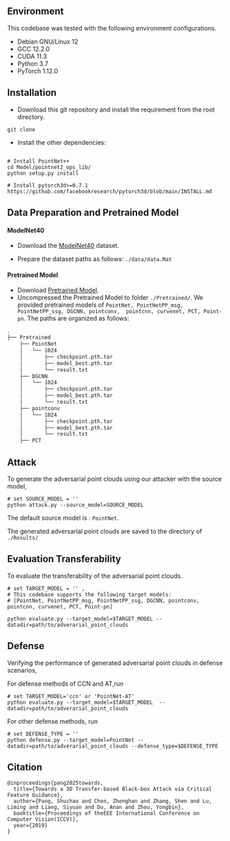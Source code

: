 ## Environment
This codebase was tested with the following environment configurations.

- Debian GNU/Linux 12
- GCC 12.2.0
- CUDA 11.3
- Python 3.7
- PyTorch 1.12.0


## Installation

* Download this git repository and install the requirement from the root directory. 
```
git clone 
```

* Install the other dependencies:
```

# Install PointNet++
cd Model/pointnet2_ops_lib/
python setup.py install

# Install pytorch3d>=0.7.1
https://github.com/facebookresearch/pytorch3d/blob/main/INSTALL.md
```

## Data Preparation and Pretrained Model

#### ModelNet40

* Download the [ModelNet40](https://drive.google.com/file/d/10UC5IfUW9fJTjJX3hyo-1yrsYfKuDQEL/view) dataset.

* Prepare the dataset paths as follows: ```./data/data.Mat```

#### Pretrained Model
* Download [Pretrained Model](https://drive.google.com/drive/folders/1VdYDhOmitsZYRLc4V04GCm2f0Atb3lt3?usp=sharing).
* Uncompressed the Pretrained Model to folder ```./Pretrained/```. We provided pretrained models of ```PointNet, PointNetPP_msg, PointNetPP_ssg, DGCNN, pointconv,  pointcnn, curvenet, PCT, Point-pn```. The paths are organized as follows:
```bash
.
├── Pretrained
    ├── PointNet
    │   └── 1024
    │       ├── checkpoint.pth.tar
    │       ├── model_best.pth.tar
    │       └── result.txt
    ├── DGCNN
    │   └── 1024
    │       ├── checkpoint.pth.tar
    │       ├── model_best.pth.tar
    │       └── result.txt
    ├── pointconv
    │   └── 1024
    │       ├── checkpoint.pth.tar
    │       ├── model_best.pth.tar
    │       └── result.txt
    ├── PCT   

```

## Attack 

To generate the adversarial point clouds using our attacker with the source model, 
```
# set SOURCE_MODEL = ''
python attack.py --source_model=SOURCE_MODEL
```
The default source model is : ```PointNet```. 

The generated adversarial point clouds are saved to the directory of ```./Results/ ```


## Evaluation Transferability


To evaluate the transferability of the adversarial point clouds.   
```
# set TARGET_MODEL = '' , 
# This codebase supports the following target models: 
# [PointNet, PointNetPP_msg, PointNetPP_ssg, DGCNN, pointconv,  pointcnn, curvenet, PCT, Point-pn]

python evaluate.py --target_model=$TARGET_MODEL --datadir=path/to/adverarial_point_clouds
```


## Defense

Verifying the performance of generated adversarial point clouds in defense scenarios,

For defense methods of CCN and AT,run 
```
# set TARGET_MODEL='ccn' or 'PointNet-AT'
python evaluate.py --target_model=$TARGET_MODEL  --datadir=path/to/adverarial_point_clouds
```
For other defense methods, run 
```
# set DEFENSE_TYPE = '' 
python defense.py --target_model=PointNet --datadir=path/to/adverarial_point_clouds --defense_type=$DEFENSE_TYPE
```

## Citation
```
@inproceedings{pang2025towards,
  title={Towards a 3D Transfer-based Black-box Attack via Critical Feature Guidance},
  author={Pang, Shuchao and Chen, Zhenghan and Zhang, Shen and Lu, Liming and Liang, Siyuan and Du, Anan and Zhou, Yongbin},
  booktitle={Proceedings of theEEE International Conference on Computer Vision(ICCV)},
  year={2019}
}
```

